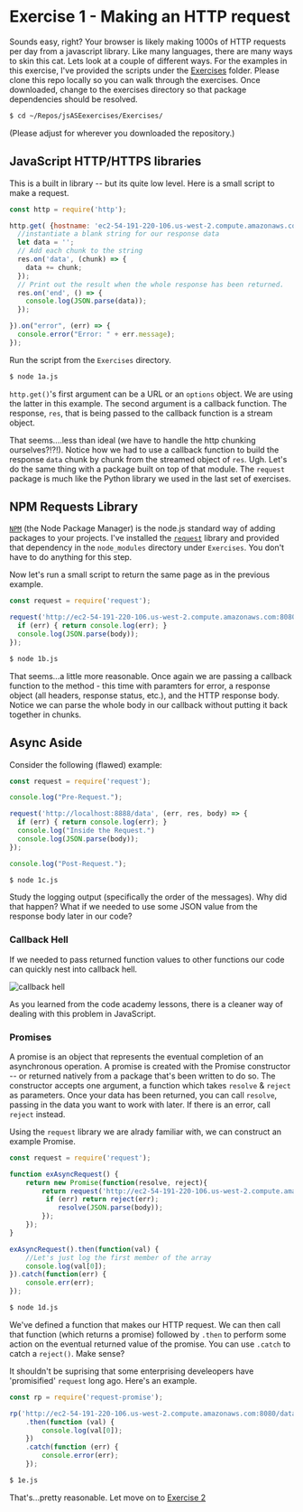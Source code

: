 # Exercise 1 - Making an HTTP request

Sounds easy, right? Your browser is likely making 1000s of HTTP requests per day from a javascript library. Like many languages, there are many ways to skin this cat. Lets look at a couple of different ways. For the examples in this exercise, I've provided the scripts under the [Exercises](https://github.com/kreynoldsf5/jsASEexercises) folder. Please clone this repo locally so you can walk through the exercises. Once downloaded, change to the exercises directory so that package dependencies should be resolved.

```bash
$ cd ~/Repos/jsASEexercises/Exercises/
```
(Please adjust for wherever you downloaded the repository.)

## JavaScript HTTP/HTTPS libraries

This is a built in library -- but its quite low level. Here is a small script to make a request. 

```javascript
const http = require('http');

http.get( {hostname: 'ec2-54-191-220-106.us-west-2.compute.amazonaws.com', port: 8080, path: '/data' }, (res) => {
  //instantiate a blank string for our response data
  let data = '';
  // Add each chunk to the string
  res.on('data', (chunk) => {
    data += chunk;
  });
  // Print out the result when the whole response has been returned.
  res.on('end', () => {
    console.log(JSON.parse(data));
  });

}).on("error", (err) => {
  console.error("Error: " + err.message);
});
```

Run the script from the ``Exercises`` directory.
```bash
$ node 1a.js
```

``http.get()``'s first argument can be a URL or an ``options`` object. We are using the latter in this example. The second argument is a callback function. The response, ``res``, that is being passed to the callback function is a stream object.  

That seems....less than ideal (we have to handle the http chunking ourselves?!?!). Notice how we had to use a callback function to build the response ``data`` chunk by chunk from the streamed object of ``res``. Ugh. Let's do the same thing with a package built on top of that module. The ``request`` package is much like the Python library we used in the last set of exercises.

## NPM Requests Library

[``NPM``](https://www.npmjs.com/) (the Node Package Manager) is the node.js standard way of adding packages to your projects. I've installed the [``request``](https://www.npmjs.com/package/request) library and provided that dependency in the ``node_modules`` directory under ``Exercises``. You don't have to do anything for this step.

Now let's run a small script to return the same page as in the previous example.

```javascript
const request = require('request');

request('http://ec2-54-191-220-106.us-west-2.compute.amazonaws.com:8080/data', (err, res, body) => {
  if (err) { return console.log(err); }
  console.log(JSON.parse(body));
});
```

```bash
$ node 1b.js
```

That seems...a little more reasonable. Once again we are passing a callback function to the method - this time with paramters for error, a response object (all headers, response status, etc.), and the HTTP response body. Notice we can parse the whole body in our callback without putting it back together in chunks. 

## Async Aside

Consider the following (flawed) example:

```javascript
const request = require('request');

console.log("Pre-Request.");

request('http://localhost:8888/data', (err, res, body) => {
  if (err) { return console.log(err); }
  console.log("Inside the Request.")
  console.log(JSON.parse(body));
});

console.log("Post-Request.");
```

```bash
$ node 1c.js
```

Study the logging output (specifically the order of the messages). Why did that happen? What if we needed to use some JSON value from the response body later in our code?

### Callback Hell

If we needed to pass returned function values to other functions our code can quickly nest into callback hell.

![callback hell](https://pbs.twimg.com/media/CbHuC7nWIAUOiOS.png:large)

As you learned from the code academy lessons, there is a cleaner way of dealing with this problem in JavaScript.

### Promises

A promise is an object that represents the eventual completion of an asynchronous operation. A promise is created with the Promise constructor -- or returned natively from a package that's been written to do so. The constructor accepts one argument, a function which takes ``resolve`` & ``reject`` as parameters. Once your data has been returned, you can call ``resolve``, passing in the data you want to work with later. If there is an error, call ``reject`` instead.

Using the ``request`` library we are alrady familiar with, we can construct an example Promise.

```javascript
const request = require('request');

function exAsyncRequest() {
    return new Promise(function(resolve, reject){
        return request('http://ec2-54-191-220-106.us-west-2.compute.amazonaws.com:8080/data/kevin', (err, res, body) => {
         if (err) return reject(err);
            resolve(JSON.parse(body));
        });
    });
}

exAsyncRequest().then(function(val) {
    //Let's just log the first member of the array
    console.log(val[0]);
}).catch(function(err) {
    console.err(err);
});
```

```bash
$ node 1d.js
```

We've defined a function that makes our HTTP request. We can then call that function (which returns a promise) followed by ``.then`` to perform some action on the eventual returned value of the promise. You can use ``.catch`` to catch a ``reject()``. Make sense?

It shouldn't be suprising that some enterprising develeopers have 'promisified' ``request`` long ago. Here's an example.

```javascript
const rp = require('request-promise');

rp('http://ec2-54-191-220-106.us-west-2.compute.amazonaws.com:8080/data/kevin')
    .then(function (val) {
        console.log(val[0]);
    })
    .catch(function (err) {
        console.error(err);
    });
```

```bash
$ 1e.js
```

That's...pretty reasonable. Let move on to [Exercise 2](./jsExercise2.md)










